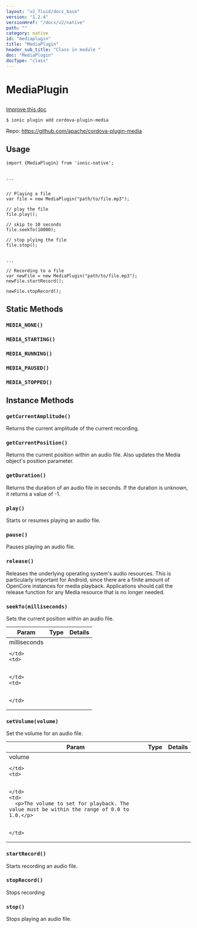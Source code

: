 ```yaml
---
layout: "v2_fluid/docs_base"
version: "1.2.4"
versionHref: "/docs/v2/native"
path: ""
category: native
id: "mediaplugin"
title: "MediaPlugin"
header_sub_title: "Class in module "
doc: "MediaPlugin"
docType: "class"
---
```









<h1 class="api-title">

  
  MediaPlugin
  

  

  

</h1>

<a class="improve-v2-docs" href="http://github.com/driftyco/ionic-native/edit/master/-native/src/plugins/media.ts#L1">
  Improve this doc
</a>





<!-- decorators -->


<pre><code>$ ionic plugin add cordova-plugin-media</code></pre>
<p>Repo:
  <a href="https://github.com/apache/cordova-plugin-media">
    https://github.com/apache/cordova-plugin-media
  </a>
</p>

<!-- description -->




<!-- @usage tag -->

<h2>Usage</h2>

<pre><code class="lang-ts">import {MediaPlugin} from &#39;ionic-native&#39;;


...


// Playing a file
var file = new MediaPlugin(&quot;path/to/file.mp3&quot;);

// play the file
file.play();

// skip to 10 seconds
file.seekTo(10000);

// stop plying the file
file.stop();


...

// Recording to a file
var newFile = new MediaPlugin(&quot;path/to/file.mp3&quot;);
newFile.startRecord();

newFile.stopRecord();
</code></pre>




<!-- @property tags -->
<h2>Static Methods</h2>
<div id="MEDIA_NONE"></div>
<h3><code>MEDIA_NONE()</code>

</h3>









<div id="MEDIA_STARTING"></div>
<h3><code>MEDIA_STARTING()</code>

</h3>









<div id="MEDIA_RUNNING"></div>
<h3><code>MEDIA_RUNNING()</code>

</h3>









<div id="MEDIA_PAUSED"></div>
<h3><code>MEDIA_PAUSED()</code>

</h3>









<div id="MEDIA_STOPPED"></div>
<h3><code>MEDIA_STOPPED()</code>

</h3>










<!-- methods on the class -->

<h2>Instance Methods</h2>

<div id="getCurrentAmplitude"></div>

<h3>
  <code>getCurrentAmplitude()</code>


</h3>

Returns the current amplitude of the current recording.











<div id="getCurrentPosition"></div>

<h3>
  <code>getCurrentPosition()</code>


</h3>

Returns the current position within an audio file. Also updates the Media object's position parameter.











<div id="getDuration"></div>

<h3>
  <code>getDuration()</code>


</h3>

Returns the duration of an audio file in seconds. If the duration is unknown, it returns a value of -1.











<div id="play"></div>

<h3>
  <code>play()</code>


</h3>

Starts or resumes playing an audio file.











<div id="pause"></div>

<h3>
  <code>pause()</code>


</h3>

Pauses playing an audio file.











<div id="release"></div>

<h3>
  <code>release()</code>


</h3>

Releases the underlying operating system's audio resources. This is particularly important for Android, since there are a finite amount of OpenCore instances for media playback. Applications should call the release function for any Media resource that is no longer needed.











<div id="seekTo"></div>

<h3>
  <code>seekTo(milliseconds)</code>


</h3>

Sets the current position within an audio file.


<table class="table param-table" style="margin:0;">
  <thead>
  <tr>
    <th>Param</th>
    <th>Type</th>
    <th>Details</th>
  </tr>
  </thead>
  <tbody>
  
  <tr>
    <td>
      milliseconds
      
      
    </td>
    <td>
      

    </td>
    <td>
      
      
    </td>
  </tr>
  
  </tbody>
</table>








<div id="setVolume"></div>

<h3>
  <code>setVolume(volume)</code>


</h3>

Set the volume for an audio file.


<table class="table param-table" style="margin:0;">
  <thead>
  <tr>
    <th>Param</th>
    <th>Type</th>
    <th>Details</th>
  </tr>
  </thead>
  <tbody>
  
  <tr>
    <td>
      volume
      
      
    </td>
    <td>
      

    </td>
    <td>
      <p>The volume to set for playback. The value must be within the range of 0.0 to 1.0.</p>

      
    </td>
  </tr>
  
  </tbody>
</table>








<div id="startRecord"></div>

<h3>
  <code>startRecord()</code>


</h3>

Starts recording an audio file.











<div id="stopRecord"></div>

<h3>
  <code>stopRecord()</code>


</h3>

Stops recording











<div id="stop"></div>

<h3>
  <code>stop()</code>


</h3>

Stops playing an audio file.









<!-- related link --><!-- end content block -->


<!-- end body block -->

